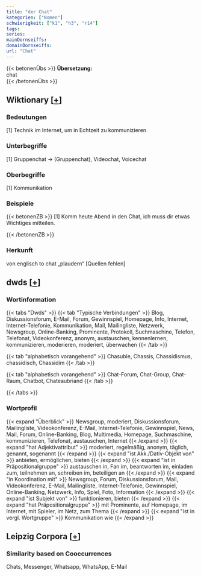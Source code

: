 ```yaml
---
title: "der Chat"
kategorien: ["Nomen"]
schwierigkeit: ["k1", "h3", "r14"]
tags:
series:
mainDornseiffs:
domainDornseiffs:
url: "Chat"
---
```


{{< betonenÜbs >}}
**Übersetzung:**  
chat  
{{< /betonenÜbs >}}

## Wiktionary [[+](https://de.wiktionary.org/wiki/Chat)]

### Bedeutungen
[1] Technik im Internet, um in Echtzeit zu kommunizieren  

### Unterbegriffe
[1] Gruppenchat → (Gruppenchat), Videochat, Voicechat  

### Oberbegriffe
[1] Kommunikation  

### Beispiele
{{< betonenZB >}}
[1] Komm heute Abend in den Chat, ich muss dir etwas Wichtiges mitteilen.  

{{< /betonenZB >}}
### Herkunft
von englisch to chat „plaudern“ [Quellen fehlen]  



## dwds [[+](https://www.dwds.de/wb/Chat)]

### Wortinformation
{{< tabs "Dwds" >}}
{{< tab "Typische Verbindungen" >}}
Blog, Diskussionsforum, E-Mail, Forum, Gewinnspiel, Homepage, Info, Internet, Internet-Telefonie, Kommunikation, Mail, Mailingliste, Netzwerk, Newsgroup, Online-Banking, Prominente, Protokoll, Suchmaschine, Telefon, Telefonat, Videokonferenz, anonym, austauschen, kennenlernen, kommunizieren, moderieren, moderiert, überwachen
{{< /tab >}}

{{< tab "alphabetisch vorangehend" >}}
Chasuble, Chassis, Chassidismus, chassidisch, Chassidim
{{< /tab >}}

{{< tab "alphabetisch vorangehend" >}}
Chat-Forum, Chat-Group, Chat-Raum, Chatbot, Chateaubriand
{{< /tab >}}

{{< /tabs >}}

### Wortprofil
{{< expand "Überblick" >}} Newsgroup, moderiert, Diskussionsforum, Mailingliste, Videokonferenz, E-Mail, Internet-Telefonie, Gewinnspiel, News, Mail, Forum, Online-Banking, Blog, Multimedia, Homepage, Suchmaschine, kommunizieren, Telefonat, austauschen, Internet {{< /expand >}}
{{< expand "hat Adjektivattribut" >}} moderiert, regelmäßig, anonym, täglich, genannt, sogenannt {{< /expand >}}
{{< expand "ist Akk./Dativ-Objekt von" >}} anbieten, ermöglichen, bieten {{< /expand >}}
{{< expand "ist in Präpositionalgruppe" >}} austauschen in, Fan im, beantworten im, einladen zum, teilnehmen an, schreiben im, beteiligen an {{< /expand >}}
{{< expand "in Koordination mit" >}} Newsgroup, Forum, Diskussionsforum, Mail, Videokonferenz, E-Mail, Mailingliste, Internet-Telefonie, Gewinnspiel, Online-Banking, Netzwerk, Info, Spiel, Foto, Information {{< /expand >}}
{{< expand "ist Subjekt von" >}} funktionieren, bieten {{< /expand >}}
{{< expand "hat Präpositionalgruppe" >}} mit Prominente, auf Homepage, im Internet, mit Spieler, im Netz, zum Thema {{< /expand >}}
{{< expand "ist in vergl. Wortgruppe" >}} Kommunikation wie {{< /expand >}}

## Leipzig Corpora [[+](https://corpora.uni-leipzig.de/en/res?word=Chat&corpusId=deu_newscrawl-public_2018)]


### Similarity based on Cooccurrences
Chats, Messenger, Whatsapp, WhatsApp, E-Mail

